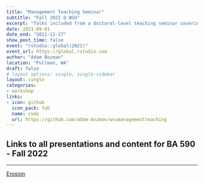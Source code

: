 ```yaml
---
title: "Management Teaching Seminar"
subtitle: "Fall 2022 @ WSU"
excerpt: "Talks included from a doctoral-level teaching seminar covering advanced topics in teaching methodology."
date: 2021-09-01
date_end: "2021-12-17"
show_post_time: false
event: "rstudio::global(2021)"
event_url: https://global.rstudio.com
author: "Adam Bozman"
location: "Pullman, WA"
draft: false
# layout options: single, single-sidebar
layout: single
categories:
- workshop
links:
- icon: github
  icon_pack: fab
  name: code
  url: https://github.com/adam-bozman/wsumanagementteaching
---
```

## Links to all presentations and content for BA 590 - Fall 2022
--- 

[Erosion](https://wsumanagementteaching.netlify.app/files/MicroTeaching1.pptx)
